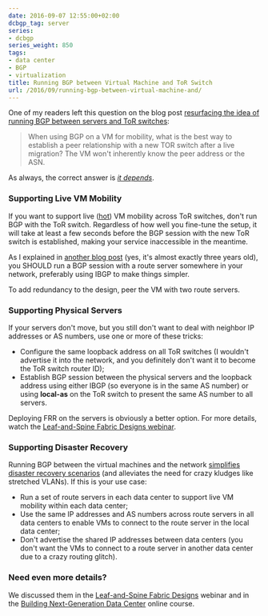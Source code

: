 ```yaml
---
date: 2016-09-07 12:55:00+02:00
dcbgp_tag: server
series:
- dcbgp
series_weight: 850
tags:
- data center
- BGP
- virtualization
title: Running BGP between Virtual Machine and ToR Switch
url: /2016/09/running-bgp-between-virtual-machine-and/
---
```

One of my readers left this question on the blog post [resurfacing the idea of running BGP between servers and ToR switches](/2016/03/sysadmins-shouldnt-be-involved-with/):

> When using BGP on a VM for mobility, what is the best way to establish a peer relationship with a new TOR switch after a live migration? The VM won\'t inherently know the peer address or the ASN.

As always, the correct answer is *[it depends](https://twitter.com/ThePracticalDev/status/770978423363829760)*.
<!--more-->
### Supporting Live VM Mobility

If you want to support live ([hot](/2013/02/hot-and-cold-vm-mobility/)) VM mobility across ToR switches, don't run BGP with the ToR switch. Regardless of how well you fine-tune the setup, it will take at least a few seconds before the BGP session with the new ToR switch is established, making your service inaccessible in the meantime.

As I explained in [another blog post](/2013/08/virtual-appliance-routing-network/) (yes, it's almost exactly three years old), you SHOULD run a BGP session with a route server somewhere in your network, preferably using IBGP to make things simpler.

To add redundancy to the design, peer the VM with two route servers.

### Supporting Physical Servers

If your servers don't move, but you still don't want to deal with neighbor IP addresses or AS numbers, use one or more of these tricks:

-   Configure the same loopback address on all ToR switches (I wouldn't advertise it into the network, and you definitely don't want it to become the ToR switch router ID);
-   Establish BGP session between the physical servers and the loopback address using either IBGP (so everyone is in the same AS number) or using **local-as** on the ToR switch to present the same AS number to all servers.

Deploying FRR on the servers is obviously a better option. For more details, watch the [Leaf-and-Spine Fabric Designs webinar](http://www.ipspace.net/Leaf-and-Spine_Fabric_Designs).

### Supporting Disaster Recovery

Running BGP between the virtual machines and the network [simplifies disaster recovery scenarios](/2013/05/simplify-your-disaster-recovery-with/) (and alleviates the need for crazy kludges like stretched VLANs). If this is your use case:

-   Run a set of route servers in each data center to support live VM mobility within each data center;
-   Use the same IP addresses and AS numbers across route servers in all data centers to enable VMs to connect to the route server in the local data center;
-   Don't advertise the shared IP addresses between data centers (you don't want the VMs to connect to a route server in another data center due to a crazy routing glitch).

### Need even more details?

We discussed them in the [Leaf-and-Spine Fabric Designs](http://www.ipspace.net/Leaf-and-Spine_Fabric_Designs) webinar and in the [Building Next-Generation Data Center](http://www.ipspace.net/Building_Next-Generation_Data_Center) online course.